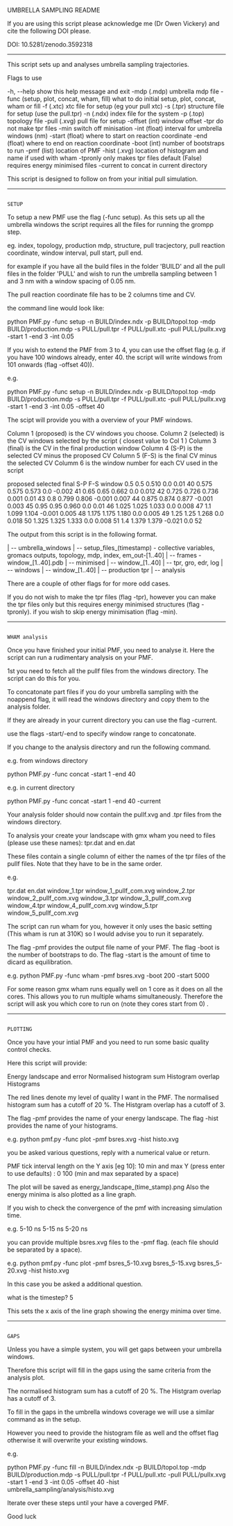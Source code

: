 UMBRELLA SAMPLING README

If you are using this script please acknowledge me (Dr Owen Vickery) and cite the following DOI please.

DOI: 10.5281/zenodo.3592318

----------------------------------------------------------------------------------------------------------------------------------------------------------------------------------------------------------

This script sets up and analyses umbrella sampling trajectories.

Flags to use

  -h, --help         show this help message and exit
  -mdp (.mdp)        umbrella mdp file
  -func (setup, plot, concat, wham, fill)             what to do initial setup, plot, concat, wham or fill 
  -f (.xtc)          xtc file for setup (eg your pull xtc)
  -s (.tpr)          structure file for setup (use the pull.tpr)
  -n (.ndx)          index file for the system
  -p (.top)          topology file
  -pull (.xvg)       pull file for setup
  -offset (int)      window offset
  -tpr               do not make tpr files
  -min               switch off minisation
  -int (float)       interval for umbrella windows (nm)
  -start (float)       where to start on reaction coordinate
  -end (float)         where to end on reaction coordinate
  -boot (int)        number of bootstraps to run
  -pmf (list)        location of PMF
  -hist (.xvg)       location of histogram and name if used with wham
  -tpronly           only makes tpr files default (False) requires energy minimised files
  -current           to concat in current directory


This script is designed to follow on from your initial pull simulation.

----------------------------------------------------------------------------------------------------------------------------------------------------------------------------------------------------------

                                                                                                SETUP

To setup a new PMF use the flag (-func setup). As this sets up all the umbrella windows the script requires all the files for running the grompp step.

eg.
index, 
topology,
production mdp, 
structure, 
pull tracjectory,
pull reaction coordinate,
window interval, 
pull start,
pull end.

for example if you have all the build files in the folder 'BUILD' and all the pull files in the folder 'PULL' and wish to run the umbrella sampling between 1 and 3 nm with a window spacing of 0.05 nm.

The pull reaction coordinate file has to be 2 columns time and CV. 

the command line would look like:

python PMF.py -func setup -n BUILD/index.ndx -p BUILD/topol.top -mdp BUILD/production.mdp -s PULL/pull.tpr -f PULL/pull.xtc -pull PULL/pullx.xvg -start 1 -end 3 -int 0.05


If you wish to extend the PMF from 3 to 4, you can use the offset flag (e.g. if you have 100 windows already, enter 40. the script will write windows from 101 onwards (flag -offset 40)).

e.g.

python PMF.py -func setup -n BUILD/index.ndx -p BUILD/topol.top -mdp BUILD/production.mdp -s PULL/pull.tpr -f PULL/pull.xtc -pull PULL/pullx.xvg -start 1 -end 3 -int 0.05 -offset 40

The scipt will provide you with a overview of your PMF windows.

Column 1 (proposed) is the CV windows you choose.
Column 2 (selected) is the CV windows selected by the script ( closest value to Col 1 )
Column 3 (final) is the CV in the final production window
Column 4 (S-P) is the selected CV minus the proposed CV
Column 5 (F-S) is the final CV minus the selected CV
Columm 6 is the window number for each CV used in the script

proposed       selected         final           S-P              F-S         window
  0.5           0.5             0.510           0.0             0.01            40
  0.575         0.575           0.573           0.0             -0.002          41
  0.65          0.65            0.662           0.0             0.012           42
  0.725         0.726           0.736           0.001           0.01            43
  0.8           0.799           0.806           -0.001          0.007           44
  0.875         0.874           0.877           -0.001          0.003           45
  0.95          0.95            0.960           0.0             0.01            46
  1.025         1.025           1.033           0.0             0.008           47
  1.1           1.099           1.104           -0.001          0.005           48
  1.175         1.175           1.180           0.0             0.005           49
  1.25          1.25            1.268           0.0             0.018           50
  1.325         1.325           1.333           0.0             0.008           51
  1.4           1.379           1.379           -0.021          0.0             52


The output from this script is in the following format.

| --    umbrella_windows
                | --    setup_files_(timestamp)
                                - collective variables, gromacs outputs, topology, mdp, index, em_out-[1..40]
                | --    frames
                                - window_[1..40].pdb
                | --    minimised
                            | --   window_[1..40]
                                        | --    tpr, gro, edr, log
                | --    windows
                            | --   window_[1..40]
                                        | --    production tpr
                | --    analysis

There are a couple of other flags for for more odd cases.

If you do not wish to make the tpr files (flag -tpr), however you can make the tpr files only but this requires energy minimised structures (flag -tpronly).
if you wish to skip energy minimisation (flag -min).

----------------------------------------------------------------------------------------------------------------------------------------------------------------------------------------------------------

                                                                                                WHAM analysis

Once you have finished your initial PMF, you need to analyse it. Here the script can run a rudimentary analysis on your PMF. 

1st you need to fetch all the pullf files from the windows directory. The script can do this for you.

To concatonate part files if you do your umbrella sampling with the noappend flag, it will read the windows directory and copy them to the analysis folder.

If they are already in your current directory you can use the flag -current.

use the flags -start/-end to specify window range to concatonate.

If you change to the analysis directory and run the following command.



e.g. from windows directory

python PMF.py -func concat -start 1 -end 40 

e.g. in current directory

python PMF.py -func concat -start 1 -end 40 -current



Your analysis folder should now contain the pullf.xvg and .tpr files from the windows directory.

To analysis your create your landscape with gmx wham you need to files (please use these names): tpr.dat and en.dat 

These files contain a single column of either the names of the tpr files of the pullf files. Note that they have to be in the same order.

e.g.

  tpr.dat               en.dat
window_1.tpr    window_1_pullf_com.xvg
window_2.tpr    window_2_pullf_com.xvg
window_3.tpr    window_3_pullf_com.xvg
window_4.tpr    window_4_pullf_com.xvg
window_5.tpr    window_5_pullf_com.xvg


The script can run wham for you, however it only uses the basic setting (This wham is run at 310K) so I would advise you to run it separately.

The flag -pmf provides the output file name of your PMF.
The flag -boot is the number of bootstraps to do.
The flag -start is the amount of time to dicard as equilibration.

e.g. python PMF.py -func wham -pmf bsres.xvg -boot 200 -start 5000

For some reason gmx wham runs equally well on 1 core as it does on all the cores. This allows you to run multiple whams simultaneously.
Therefore the script will ask you which core to run on (note they cores start from 0)  .


----------------------------------------------------------------------------------------------------------------------------------------------------------------------------------------------------------

                                                                                                PLOTTING

Once you have your intial PMF and you need to run some basic quality control checks.

Here this script will provide:

Energy landscape and error
Normalised histogram sum
Histogram overlap
Histograms

The red lines denote my level of quality I want in the PMF. 
The normalised histogram sum has a cutoff of 20 %.
The Histgram overlap has a cutoff of 3. 

The flag -pmf provides the name of your energy landscape.
The flag -hist provides the name of your histograms.

e.g. python pmf.py -func plot -pmf bsres.xvg -hist histo.xvg

you be asked various questions, reply with a numerical value or return.

PMF tick interval length on the Y axis [eg 10]: 10
min and max Y (press enter to use defaults) : 0 100      (min and max separated by a space)

The plot will be saved as energy_landscape_(time_stamp).png
Also the energy minima is also plotted as a line graph.


If you wish to check the convergence of the pmf with increasing simulation time.

e.g. 
5-10 ns 
5-15 ns
5-20 ns

you can provide multiple bsres.xvg files to the -pmf flag. (each file should be separated by a space).

e.g. python pmf.py -func plot -pmf bsres_5-10.xvg bsres_5-15.xvg bsres_5-20.xvg -hist histo.xvg

In this case you be asked a additional question. 

what is the timestep? 5

This sets the x axis of the line graph showing the energy minima over time.

----------------------------------------------------------------------------------------------------------------------------------------------------------------------------------------------------------
                                                                                                GAPS

Unless you have a simple system, you will get gaps between your umbrella windows.

Therefore this script will fill in the gaps using the same criteria from the analysis plot.

The normalised histogram sum has a cutoff of 20 %.
The Histgram overlap has a cutoff of 3. 

To fill in the gaps in the umbrella windows coverage we will use a similar command as in the setup.  

However you need to provide the histogram file as well and the offset flag otherwise it will overwrite your existing windows.

e.g.

python PMF.py -func fill -n BUILD/index.ndx -p BUILD/topol.top -mdp BUILD/production.mdp -s PULL/pull.tpr -f PULL/pull.xtc -pull PULL/pullx.xvg -start 1 -end 3 -int 0.05 -offset 40 -hist umbrella_sampling/analysis/histo.xvg

Iterate over these steps until your have a coverged PMF.

Good luck    